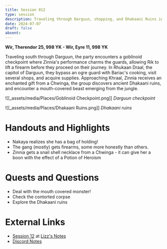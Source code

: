 ```yaml
---
title: Session 012
type: session
description: Traveling through Darguun, shopping, and Dhakaani Ruins in Khraal.
date: 2024-07-07
draft: false
absent:
---
```

**Wir, Therendor 25, 998 YK - Wir, Eyre 11, 998 YK**

Traveling south through Darguun, the party encounters a goblinoid checkpoint where Zinnia's performance charms the guards, allowing Rik to lift a firearm before they proceed on their journey. In Rhukaan Draal, the capitol of Darguun, they bypass an ogre guard with Bariac's cooking, visit several shops, and acquire supplies. Approaching Khraal, Zinnia receives an enchanted gift from a Chwinga, the group discovers ancient Dhakaani ruins, and encounter a mouth-covered beast emerging from the jungle.

![[_assets/media/Places/Goblinoid Checkpoint.png]]
*Darguun checkpoint*

![[_assets/media/Places/Dhakaani Ruins.png]]
*Dhakaani ruins*
# Handouts and Highlights
- Nakaya realizes she has a bag of holding!  
- The gang (mostly) gets firearms, some more honestly than others.  
- Zinnia gets a snail shell necklace from a Chwinga - it can give her a boon with the effect of a Potion of Heroism
# Quests and Questions
- Deal with the mouth covered monster!  
- Check the contorted corpse  
- Explore the Dhakaani ruins
# External Links
- [Session 12](https://docs.google.com/document/d/1J33aBWlHE9Q3B2MMNnUZiaMUoW-X7qpKUtETTQmvalc/edit#heading=h.pfh00g9dqrz6) at [Lizz's Notes](https://docs.google.com/document/d/1J33aBWlHE9Q3B2MMNnUZiaMUoW-X7qpKUtETTQmvalc/edit)
- [Discord Notes](https://discord.com/channels/283480767844057088/1208993465531105380/1259630930734088282)